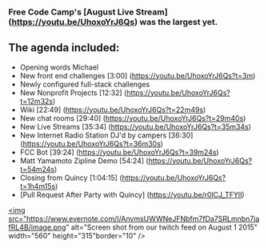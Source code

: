 ### Free Code Camp's [August Live Stream] (https://youtu.be/UhoxoYrJ6Qs) was the largest yet.

## The agenda included:

- Opening words Michael
- New front end challenges [3:00] (https://youtu.be/UhoxoYrJ6Qs?t=3m)
- Newly configured full-stack challenges
- New Nonprofit Projects [12:32] (https://youtu.be/UhoxoYrJ6Qs?t=12m32s)
- Wiki [22:49] (https://youtu.be/UhoxoYrJ6Qs?t=22m49s)
- New chat rooms [29:40] (https://youtu.be/UhoxoYrJ6Qs?t=29m40s)
- New Live Streams [35:34] (https://youtu.be/UhoxoYrJ6Qs?t=35m34s)
- New Internet Radio Station DJ'd by campers [36:30] (https://youtu.be/UhoxoYrJ6Qs?t=36m30s)
- FCC Bot [39:24] (https://youtu.be/UhoxoYrJ6Qs?t=39m24s)
- Matt Yamamoto Zipline Demo [54:24] (https://youtu.be/UhoxoYrJ6Qs?t=54m24s)
- Closing from Quincy [1:04:15] (https://youtu.be/UhoxoYrJ6Qs?t=1h4m15s)
- [Pull Request After Party with Quincy] (https://youtu.be/r0lCJ_TFYlI)

<a href="http://www.youtube.com/watch?feature=player_embedded&v=UhoxoYrJ6Qs
" target="_blank"><img src="https://www.evernote.com/l/AnvmsUWWNeJFNbfm7fDa7SRLmnbn7jafRL4B/image.png" 
alt="Screen shot from our twitch feed on August 1 2015" width="560" height="315"border="10" /></a>